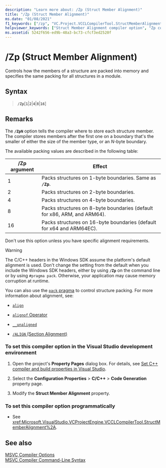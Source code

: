 ```yaml
---
description: "Learn more about: /Zp (Struct Member Alignment)"
title: "/Zp (Struct Member Alignment)"
ms.date: "01/08/2021"
f1_keywords: ["/zp", "VC.Project.VCCLCompilerTool.StructMemberAlignment", "VC.Project.VCCLWCECompilerTool.StructMemberAlignment"]
helpviewer_keywords: ["Struct Member Alignment compiler option", "Zp compiler option", "/Zp compiler option [C++]", "-Zp compiler option [C++]"]
ms.assetid: 5242f656-ed9b-48a3-bc73-cfcf3ed2520f
---
```

# /Zp (Struct Member Alignment)

Controls how the members of a structure are packed into memory and specifies the same packing for all structures in a module.

## Syntax

> **`/Zp`**[**`1`**|**`2`**|**`4`**|**`8`**|**`16`**]

## Remarks

The **`/ZpN`** option tells the compiler where to store each structure member. The compiler stores members after the first one on a boundary that's the smaller of either the size of the member type, or an *N*-byte boundary.

The available packing values are described in the following table:

|/Zp argument|Effect|
|-|-|
|1|Packs structures on 1-byte boundaries. Same as **`/Zp`**.|
|2|Packs structures on 2-byte boundaries.|
|4|Packs structures on 4-byte boundaries.|
|8|Packs structures on 8-byte boundaries (default for x86, ARM, and ARM64).|
|16| Packs structures on 16-byte boundaries (default for x64 and ARM64EC).|

Don't use this option unless you have specific alignment requirements.

> [!WARNING]
> The C/C++ headers in the Windows SDK assume the platform's default alignment is used. Don't change the setting from the default when you include the Windows SDK headers, either by using **`/Zp`** on the command line or by using `#pragma pack`. Otherwise, your application may cause memory corruption at runtime.

You can also use the [`pack` pragma](../../preprocessor/pack.md) to control structure packing. For more information about alignment, see:

- [`align`](../../cpp/align-cpp.md)

- [`alignof` Operator](../../cpp/alignof-operator.md)

- [`__unaligned`](../../cpp/unaligned.md)

- [`/ALIGN` (Section Alignment)](align-section-alignment.md)

### To set this compiler option in the Visual Studio development environment

1. Open the project's **Property Pages** dialog box. For details, see [Set C++ compiler and build properties in Visual Studio](../working-with-project-properties.md).

1. Select the **Configuration Properties** > **C/C++** > **Code Generation** property page.

1. Modify the **Struct Member Alignment** property.

### To set this compiler option programmatically

- See <xref:Microsoft.VisualStudio.VCProjectEngine.VCCLCompilerTool.StructMemberAlignment%2A>.

## See also

[MSVC Compiler Options](compiler-options.md) \
[MSVC Compiler Command-Line Syntax](compiler-command-line-syntax.md)
